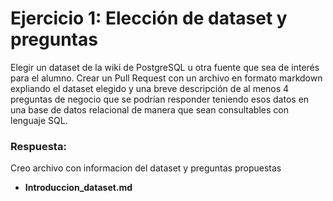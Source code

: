 # Ejercicio 1: Elección de dataset y preguntas
Elegir un dataset de la wiki de PostgreSQL  u otra fuente que sea de interés para el alumno. 
Crear un Pull Request con un archivo en formato markdown expliando el dataset elegido y una breve descripción de al menos 4 preguntas de negocio que se podrían responder teniendo esos datos en una base de datos relacional de manera que sean consultables con lenguaje SQL.

### Respuesta:
Creo archivo con informacion del dataset y preguntas propuestas

- **Introduccion_dataset.md**
